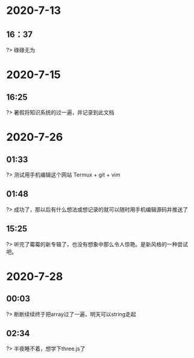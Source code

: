 #  2020-7-13
## 16：37
?> 碌碌无为

# 2020-7-15
## 16:25
?> 暑假将知识系统的过一遍，并记录到此文档   

# 2020-7-26  
## 01:33  
?> 测试用手机编辑这个网站   Termux + git + vim  

## 01:48  
?> 成功了，那以后有什么想法或想记录的就可以随时用手机编辑源码并推送了

## 15:25
?> 听完了霉霉的新专辑了，也没有想象中那么令人惊艳。是新风格的一种尝试吧。


# 2020-7-28

##  00:03
?> 断断续续终于把array过了一遍，明天可以string走起

## 02:34  
?> 半夜睡不着，想学下three.js了
